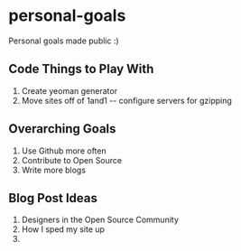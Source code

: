 personal-goals
==============

Personal goals made public :)


## Code Things to Play With
1. Create yeoman generator
2. Move sites off of 1and1 -- configure servers for gzipping

## Overarching Goals
1. Use Github more often
2. Contribute to Open Source
3. Write more blogs

## Blog Post Ideas
1. Designers in the Open Source Community
2. How I sped my site up
3. 
